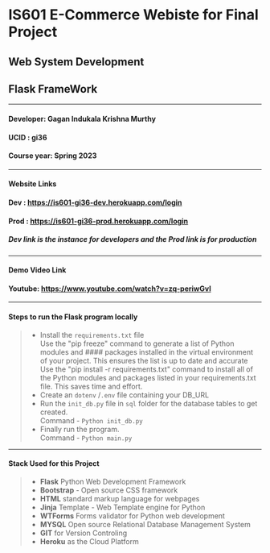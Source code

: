 # **IS601 E-Commerce Webiste for Final Project**
## **Web System Development** 
## **Flask FrameWork**
----------------------
#### **Developer**: Gagan Indukala Krishna Murthy
#### **UCID** : gi36 
#### **Course year**: Spring 2023

-------------------
#### **Website Links**
#### Dev : https://is601-gi36-dev.herokuapp.com/login
#### Prod : https://is601-gi36-prod.herokuapp.com/login
##### Dev link is the instance for developers and the Prod link is for production

-------------------
#### **Demo Video Link**
#### Youtube: https://www.youtube.com/watch?v=zq-periwGvI

-------------------
#### **Steps to run the Flask program locally**
>- Install the ```requirements.txt``` file\
Use the "pip freeze" command to generate a list of Python modules and #### packages installed in the virtual environment of your project. This ensures the list is up to date and accurate\
Use the "pip install -r requirements.txt" command to install all of the Python modules and packages listed in your requirements.txt file. This saves time and effort.
>- Create an ```dotenv``` /```.env``` file containing your DB_URL
>- Run the ```init_db.py``` file in ```sql``` folder for the database tables to get created.\
 Command - ```Python init_db.py```
 > - Finally run the program.\
 Command - ```Python main.py```

 ---------------------
 #### **Stack Used for this Project**
 >- **Flask** Python Web Development Framework
 >- **Bootstrap** - Open source CSS framework
 >- **HTML** standard markup language for webpages
 >- **Jinja** Template - Web Template engine for Python
 >- **WTForms** Forms validator for Python web development
 >- **MYSQL** Open source Relational Database Management System
 >- **GIT** for Version Controling 
 >- **Heroku** as the Cloud Platform

